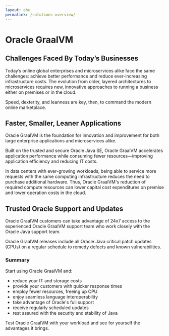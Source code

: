 ```yaml
---
layout: ohc
permalink: /solutions-overview/
---
```


# Oracle GraalVM

## Challenges Faced By Today’s Businesses

Today’s online global enterprises and microservices alike face the same challenges:
achieve better performance and reduce ever-increasing infrastructure costs.
The evolution from older, layered architectures to microservices requires new,
innovative approaches to running a business either on premises or in the cloud.

Speed, dexterity, and leanness are key, then, to command the modern
online marketplace.

## Faster, Smaller, Leaner Applications

Oracle GraalVM is the foundation for innovation and improvement for both large
enterprise applications and microservices alike.

Built on the trusted and secure Oracle Java SE, Oracle GraalVM accelerates
application performance while consuming fewer resources&mdash;improving application
efficiency and reducing IT costs.

In data centers with ever-growing workloads, being able to service more
requests with the same computing infrastructure reduces the need to purchase
additional hardware. Thus, Oracle GraalVM's reduction of required compute
resources can lower capital cost expenditures on premise and lower operation
costs in the cloud.

## Trusted Oracle Support and Updates

Oracle GraalVM customers can take advantage of 24x7 access to the experienced Oracle GraalVM
support team who work closely with the Oracle Java support team.

Oracle GraalVM releases include all Oracle Java critical patch updates
(CPUs) on a regular schedule to remedy defects and known vulnerabilities.

### Summary

Start using Oracle GraalVM and:
* reduce your IT and storage costs
* provide your customers with quicker response times
* employ fewer resources, freeing up CPU
* enjoy seamless language interoperability
* take advantage of Oracle's full support
* receive regularly scheduled updates
* rest assured with the security and stability of Java

Test Oracle GraalVM with your workload and see for yourself the advantages it brings.